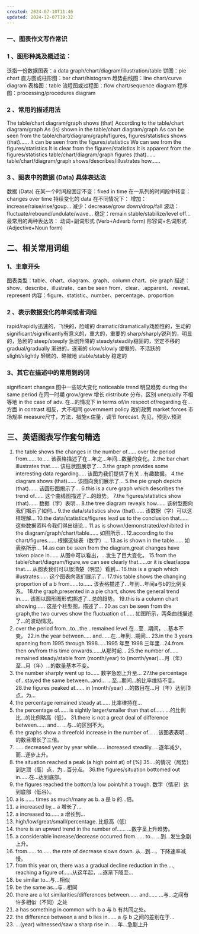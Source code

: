 ```yaml
---
created: 2024-07-10T11:46
updated: 2024-12-07T19:32
---
```

### 一、图表作文写作常识
### 1 、图形种类及概述法：
泛指一份数据图表：a data graph/chart/diagram/illustration/table
饼图：pie chart
直方图或柱形图：bar chart/histogram
趋势曲线图：line chart/curve diagram
表格图：table
流程图或过程图：flow chart/sequence diagram
程序图：processing/procedures diagram
### 2 、常用的描述用法
The table/chart diagram/graph shows (that)
According to the table/chart diagram/graph
As (is) shown in the table/chart diagram/graph
As can be seen from the table/chart/diagram/graph/figures,
figures/statistics shows (that)......
It can be seen from the figures/statistics
We can see from the figures/statistics
It is clear from the figures/statistics
It is apparent from the figures/statistics
table/chart/diagram/graph figures (that)......
table/chart/diagram/graph shows/describes/illustrates how......
### 3 、图表中的数据 (Data) 具体表达法
数据 (Data) 在某一个时间段固定不变：fixed in time
在一系列的时间段中转变：changes over time
持续变化的 data 在不同情况下：
增加：increase/raise/rise/goup…
减少：decrease/grow down/drop/fall
波动：fluctuate/rebound/undulate/wave…
稳定：remain stable/stabilize/level off…
最常用的两种表达法：
动词+副词形式 (Verb+Adverb form)
形容词+名词形式 (Adjective+Noun form)
## 二、相关常用词组 
### 1、主章开头
图表类型：table、chart、diagram、graph、column chart、pie graph 
描述：show、describe、illustrate、can be seen from、clear、.apparent、.reveal、represent 
内容：figure、statistic、number、percentage、proportion 
### 2 、表示数据变化的单词或者词组
rapid/rapidly迅速的，飞快的，险峻的 
dramatic/dramatically戏剧性的，生动的 
significant/significantly有意义的，重大的，重要的 
sharp/sharply锐利的，明显的，急剧的 
steep/steeply 急剧升降的 
steady/steadily稳固的，坚定不移的
gradual/gradually 渐进的，逐渐的
slow/slowly 缓慢的，不活跃的
slight/slightly 轻微的、略微地
stable/stably 稳定的
### 3、其它在描述中的常用到的词   
significant changes 图中一些较大变化
noticeable trend 明显趋势
during the same period 在同一时期
grow/grew 增长
distribute 分布，区别
unequally 不相等地
in the case of adv. 在…的情况下
in terms of/in respect of/regarding 在…方面
in contrast 相反，大不相同
government policy 政府政策
market forces
市场规率
measure尺寸，方法，措施v.估量，调节
forecast. 先见，预见v.预测
## 三、英语图表写作套句精选
1. the table shows the changes in the number of...... over the period from...... to.....
该表格描述了在…年之…年间…数量的变化。2.the bar chart illustrates that......
该柱状图展示了…
3.the graph provides some interesting data regarding..... 该图为我们提供了有关…有趣数据。
4.the diagram shows (that)...... 该图向我们展示了…
  5.the pie graph depicts (that)...... 该圆形图揭示了… 
 6.this is a cure graph which describes the trend of...... 这个曲线图描述了…的趋势。 
7.the figures/statistics show (that)...... 数据（字）表明… 8.the tree diagram reveals how...... 该树型图向我们揭示了如何… 9.the data/statistics show (that)...... 该数据（字）可以这样理解… 10.the data/statistics/figures lead us to the conclusion that...... 这些数据资料令我们得出结论… 11.as is shown/demonstrated/exhibited in the diagram/graph/chart/table...... 如图所示… 12.according to the chart/figures...... 根据这些表（数字）…
13.as is shown in the table...... 如表格所示… 14.as can be seen from the diagram,great changes have taken place in...... 从图中可以看出，…发生了巨大变化。
15.from the table/chart/diagram/figure,we can see clearly that......or it is clear/appa that.… 从图表我们可以很清楚（明显）看到… 
16.this is a graph which illustrates...... 这个图表向我们展示了… 
17.this table shows the changing proportion of a b from......to...... 该表格描述了…年到…年间a与b的比例关系。 
18.the graph,presented in a pie chart, shows the general trend in...... 该图以圆形图形式描述了…总的趋势。 
19.this is a column chart showing...... 这是个柱型图，描述了… 
20.as can be seen from the graph,the two curves show the fluctuation of...... 如图所示，两条曲线描述了…的波动情况。
21. over the period from…to…the…remained level.在…至…期间，…基本不变。
22.in the year between..... and......在…年到…期间…
23.in the 3 years spanning from 1995 through 1998......1995 年至 1998 三年里…24.from then on/from this time onwards......从那时起…
25.the number of...... remained steady/stable from (month/year) to (month/year).…月（年）至…月（年）…的数量基本不变。
26. the number sharply went up to......  数字急剧上升至…
27.the percentage of…stayed the same between…and… …至…期间…的比率维持不变。
28.the figures peaked at...... in (month/year) …的数目在…月（年）达到顶点，为…
29. the percentage remained steady at...... 比率维持在…
30. the percentage of...... is sightly larger/smaller than that of......
…的比例比…的比例略高（低）。
31.there is not a great deal of difference between...... and...  …与…的区别不大。
32. the graphs show a threefold increase in the number of... ...该图表表明…的数目增长了三倍。
33.  ..... decreased year by year while...... increased steadily. …逐年减少，而…逐步上升。
34. the situation reached a peak (a high point at) of [%]
35.…的情况（局势）到达顶（高）点，为…百分点。
36.the figures/situation bottomed out in......在…达到底部。
36. the figures reached the bottom/a low point/hit a trough. 数字（情况）达到底部（低谷）。
37. a is ...... times as much/many as b.  a 是 b 的…倍。
38. a increased by…  a 增长了…
39. a increased to...... a 增长到…
40. high/low/great/small/percentage. 比低高（低）
41. there is an upward trend in the number of...... …数字呈上升趋势。
42. a considerable increase/decrease occurred from...... to...  …到…发生急剧上升。
43. from...... to...... the rate of decrease slows down. 从…到…，下降速率减慢。
44. from this year on, there was a gradual decline reduction in the...., reaching a figure of......从这年起，…逐渐下降至…
45. be similar to…与…相似
46. be the same as…与…相同
47. there are a lot similarities/differences between...... and......  …与…之间有许多相似（不同）之处
48. a has something in common with b  a 与 b 有共同之处。
49. the difference between a and b lies in...... a 与 b 之间的差别在于…
50. …(year) witnessed/saw a sharp rise in……年…急剧上升